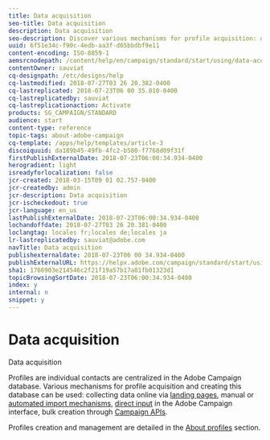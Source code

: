 ```yaml
---
title: Data acquisition
seo-title: Data acquisition
description: Data acquisition
seo-description: Discover various mechanisms for profile acquisition: online data collection, imports, manual or bulk creation through Campaign APIs.
uuid: 6f51e34c-f90c-4edb-aa3f-d65bbdbf9e11
content-encoding: ISO-8859-1
aemsrcnodepath: /content/help/en/campaign/standard/start/using/data-acquisition
contentOwner: sauviat
cq-designpath: /etc/designs/help
cq-lastmodified: 2018-07-27T03 26 20.382-0400
cq-lastreplicated: 2018-07-23T06 00 35.010-0400
cq-lastreplicatedby: sauviat
cq-lastreplicationaction: Activate
products: SG_CAMPAIGN/STANDARD
audience: start
content-type: reference
topic-tags: about-adobe-campaign
cq-template: /apps/help/templates/article-3
discoiquuid: da189b45-49fb-4fc2-b580-f7768d09f31f
firstPublishExternalDate: 2018-07-23T06:00:34.934-0400
herogradient: light
isreadyforlocalization: false
jcr-created: 2018-03-15T09 01 02.757-0400
jcr-createdby: admin
jcr-description: Data acquisition
jcr-ischeckedout: true
jcr-language: en_us
lastPublishExternalDate: 2018-07-23T06:00:34.934-0400
lochandoffdate: 2018-07-27T03 26 20.381-0400
loclangtag: locales fr;locales de;locales ja
lr-lastreplicatedby: sauviat@adobe.com
navTitle: Data acquisition
publishexternaldate: 2018-07-23T06 00 34.934-0400
publishExternalURL: https://helpx.adobe.com/campaign/standard/start/using/data-acquisition.html
sha1: 1766903e214546c2f21f19a57b17a81fb01323d1
topicBrowsingSortDate: 2018-07-23T06:00:34.934-0400
index: y
internal: n
snippet: y
---
```


# Data acquisition

Data acquisition

Profiles are individual contacts are centralized in the Adobe Campaign database. Various mechanisms for profile acquisition and creating this database can be used: collecting data online via [landing pages](../../channels/using/about-landing-pages.md), manual or [automated import mechanisms](../../automating/using/about-data-import-and-export.md), [direct input](../../audiences/using/creating-profiles.md) in the Adobe Campaign interface, bulk creation through [Campaign APIs](https://docs.campaign.adobe.com/doc/standard/en/api/ACS_API.html).

Profiles creation and management are detailed in the [About profiles](../../audiences/using/about-profiles.md) section.
